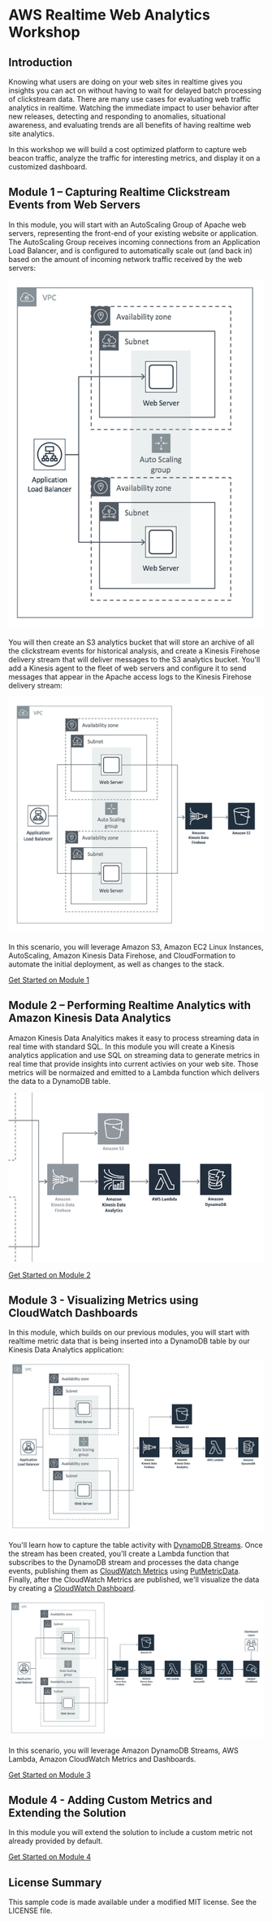 # AWS Realtime Web Analytics Workshop

## Introduction

Knowing what users are doing on your web sites in realtime gives you insights you can act on without having to wait for delayed batch processing of clickstream data.  There are many use cases for evaluating web traffic analytics in realtime.  Watching the immediate impact to user behavior after new releases, detecting and responding to anomalies, situational awareness, and evaluating trends are all benefits of having realtime web site analytics.

In this workshop we will build a cost optimized platform to capture web beacon traffic, analyze the traffic for interesting metrics, and display it on a customized dashboard.

## Module 1 – Capturing Realtime Clickstream Events from Web Servers

In this module, you will start with an AutoScaling Group of Apache web servers, representing the front-end of your existing website or application.  The AutoScaling Group receives incoming connections from an Application Load Balancer, and is configured to automatically scale out (and back in) based on the amount of incoming network traffic received by the web servers:

![Frontend Web Server AutoScaling Group](images/module-1-start.png)

You will then create an S3 analytics bucket that will store an archive of all the clickstream events for historical analysis, and create a Kinesis Firehose delivery stream that will deliver messages to the S3 analytics bucket.  You'll add a Kinesis agent to the fleet of web servers and configure it to send messages that appear in the Apache access logs to the Kinesis Firehose delivery stream: 

![Kinesis Agent and Kinesis Data Firehose](images/module-1.png)

In this scenario, you will leverage Amazon S3, Amazon EC2 Linux Instances, AutoScaling, Amazon Kinesis Data Firehose, and CloudFormation to automate the initial deployment, as well as changes to the stack.

[Get Started on Module 1](module-1/README.md)

## Module 2 – Performing Realtime Analytics with Amazon Kinesis Data Analytics

Amazon Kinesis Data Analyitics makes it easy to process streaming data in real time with standard SQL.  In this module you will create a Kinesis analytics application and use SQL on streaming data to generate metrics in real time that provide insights into current activies on your web site.  Those metrics will be normaized and emitted to a Lambda function which delivers the data to a DynamoDB table.  

![Module 2 Architecture](images/module-2.png)

[Get Started on Module 2](module-2/README.md)

## Module 3 - Visualizing Metrics using CloudWatch Dashboards

In this module, which builds on our previous modules, you will start with realtime metric data that is being inserted into a DynamoDB table by our Kinesis Data Analytics application:

![Module 3 Starting Architecture](images/module-3-start.png)

You'll learn how to capture the table activity with [DynamoDB Streams](https://docs.aws.amazon.com/amazondynamodb/latest/developerguide/Streams.html).  Once the stream has been created, you'll create a Lambda function that subscribes to the DynamoDB stream and processes the data change events, publishing them as [CloudWatch Metrics](https://docs.aws.amazon.com/AmazonCloudWatch/latest/monitoring/working_with_metrics.html) using [PutMetricData](https://docs.aws.amazon.com/AmazonCloudWatch/latest/APIReference/API_PutMetricData.html).  Finally, after the CloudWatch Metrics are published, we'll visualize the data by creating a [CloudWatch Dashboard](https://docs.aws.amazon.com/AmazonCloudWatch/latest/monitoring/CloudWatch_Dashboards.html).

![Final Architecture Diagram](images/Realtime-Website-Analytics-Diagram.png)

In this scenario, you will leverage Amazon DynamoDB Streams, AWS Lambda, Amazon CloudWatch Metrics and Dashboards.

[Get Started on Module 3](module-3/README.md)

## Module 4 - Adding Custom Metrics and Extending the Solution

In this module you will extend the solution to include a custom metric not already provided by default.   

[Get Started on Module 4](module-4/README.md)

## License Summary

This sample code is made available under a modified MIT license. See the LICENSE file.
